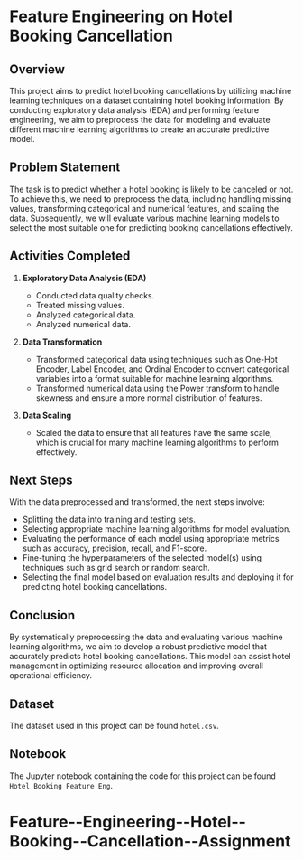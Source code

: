 # Feature Engineering on Hotel Booking Cancellation

## Overview
This project aims to predict hotel booking cancellations by utilizing machine learning techniques on a dataset containing hotel booking information. By conducting exploratory data analysis (EDA) and performing feature engineering, we aim to preprocess the data for modeling and evaluate different machine learning algorithms to create an accurate predictive model.

## Problem Statement
The task is to predict whether a hotel booking is likely to be canceled or not. To achieve this, we need to preprocess the data, including handling missing values, transforming categorical and numerical features, and scaling the data. Subsequently, we will evaluate various machine learning models to select the most suitable one for predicting booking cancellations effectively.

## Activities Completed
1. **Exploratory Data Analysis (EDA)**
   - Conducted data quality checks.
   - Treated missing values.
   - Analyzed categorical data.
   - Analyzed numerical data.

2. **Data Transformation**
   - Transformed categorical data using techniques such as One-Hot Encoder, Label Encoder, and Ordinal Encoder to convert categorical variables into a format suitable for machine learning algorithms.
   - Transformed numerical data using the Power transform to handle skewness and ensure a more normal distribution of features.

3. **Data Scaling**
   - Scaled the data to ensure that all features have the same scale, which is crucial for many machine learning algorithms to perform effectively.

## Next Steps
With the data preprocessed and transformed, the next steps involve:
- Splitting the data into training and testing sets.
- Selecting appropriate machine learning algorithms for model evaluation.
- Evaluating the performance of each model using appropriate metrics such as accuracy, precision, recall, and F1-score.
- Fine-tuning the hyperparameters of the selected model(s) using techniques such as grid search or random search.
- Selecting the final model based on evaluation results and deploying it for predicting hotel booking cancellations.

## Conclusion
By systematically preprocessing the data and evaluating various machine learning algorithms, we aim to develop a robust predictive model that accurately predicts hotel booking cancellations. This model can assist hotel management in optimizing resource allocation and improving overall operational efficiency.

## Dataset
The dataset used in this project can be found `hotel.csv`.

## Notebook
The Jupyter notebook containing the code for this project can be found `Hotel Booking Feature Eng`.
# Feature--Engineering--Hotel--Booking--Cancellation--Assignment
